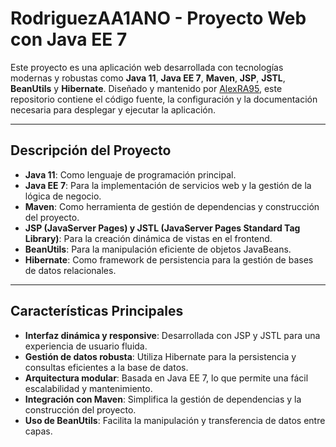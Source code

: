 # RodriguezAA1ANO - Proyecto Web con Java EE 7

Este proyecto es una aplicación web desarrollada con tecnologías modernas y robustas como **Java 11**, **Java EE 7**, **Maven**, **JSP**, **JSTL**, **BeanUtils** y **Hibernate**. Diseñado y mantenido por [AlexRA95](https://github.com/AlexRA95), este repositorio contiene el código fuente, la configuración y la documentación necesaria para desplegar y ejecutar la aplicación.

---

## Descripción del Proyecto

- **Java 11**: Como lenguaje de programación principal.
- **Java EE 7**: Para la implementación de servicios web y la gestión de la lógica de negocio.
- **Maven**: Como herramienta de gestión de dependencias y construcción del proyecto.
- **JSP (JavaServer Pages) y JSTL (JavaServer Pages Standard Tag Library)**: Para la creación dinámica de vistas en el frontend.
- **BeanUtils**: Para la manipulación eficiente de objetos JavaBeans.
- **Hibernate**: Como framework de persistencia para la gestión de bases de datos relacionales.

---

## Características Principales

- **Interfaz dinámica y responsive**: Desarrollada con JSP y JSTL para una experiencia de usuario fluida.
- **Gestión de datos robusta**: Utiliza Hibernate para la persistencia y consultas eficientes a la base de datos.
- **Arquitectura modular**: Basada en Java EE 7, lo que permite una fácil escalabilidad y mantenimiento.
- **Integración con Maven**: Simplifica la gestión de dependencias y la construcción del proyecto.
- **Uso de BeanUtils**: Facilita la manipulación y transferencia de datos entre capas.
